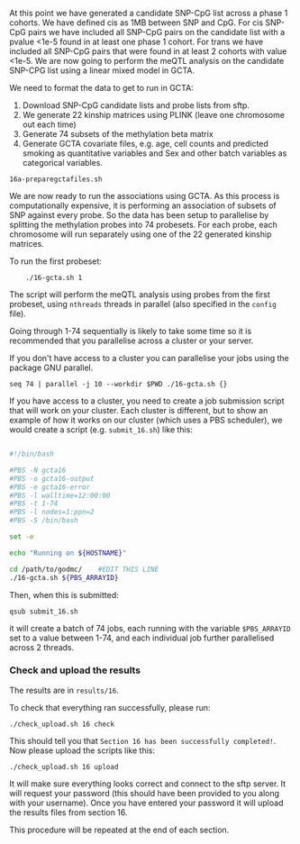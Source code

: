 At this point we have generated a candidate SNP-CpG list across a phase 1 cohorts. We have defined cis as 1MB between SNP and CpG. For cis SNP-CpG pairs we have included all SNP-CpG pairs on the candidate list with a pvalue <1e-5 found in at least one phase 1 cohort. For trans we have included all SNP-CpG pairs that were found in at least 2 cohorts with value <1e-5.
We are now going to perform the meQTL analysis on the candidate SNP-CPG list using a linear mixed model in GCTA.

We need to format the data to get to run in GCTA:

1. Download SNP-CpG candidate lists and probe lists from sftp. 
2. We generate 22 kinship matrices using PLINK (leave one chromosome out each time)
3. Generate 74 subsets of the methylation beta matrix
4. Generate GCTA covariate files, e.g. age, cell counts and predicted smoking as quantitative variables and Sex and other batch variables as categorical variables.



```
16a-preparegctafiles.sh
```

We are now ready to run the associations using GCTA. As this process is computationally expensive, it is performing an association of subsets of SNP against every probe. So the data has been setup to parallelise by splitting the methylation probes into 74 probesets. For each probe, each chromosome will run separately using one of the 22 generated kinship matrices.

To run the first probeset:
```
    ./16-gcta.sh 1
```
The script will perform the meQTL analysis using probes from the first probeset, using `nthreads` threads in parallel (also specified in the `config` file). 

Going through 1-74 sequentially is likely to take some time so it is recommended that you parallelise across a cluster or your server. 

If you don't have access to a cluster you can parallelise your jobs using the package GNU parallel.
```
seq 74 | parallel -j 10 --workdir $PWD ./16-gcta.sh {}
```

If you have access to a cluster, you need to create a job submission script that will work on your cluster. Each cluster is different, but to show an example of how it works on our cluster (which uses a PBS scheduler), we would create a script (e.g. `submit_16.sh`) like this:


```bash

#!/bin/bash

#PBS -N gcta16
#PBS -o gcta16-output
#PBS -e gcta16-error
#PBS -l walltime=12:00:00
#PBS -t 1-74
#PBS -l nodes=1:ppn=2
#PBS -S /bin/bash

set -e

echo "Running on ${HOSTNAME}"

cd /path/to/godmc/    #EDIT THIS LINE
./16-gcta.sh ${PBS_ARRAYID}

```

Then, when this is submitted:

    qsub submit_16.sh

it will create a batch of 74 jobs, each running with the variable `$PBS_ARRAYID` set to a value between 1-74, and each individual job further parallelised across 2 threads. 

### Check and upload the results

The results are in `results/16`.

To check that everything ran successfully, please run:

```
./check_upload.sh 16 check
```

This should tell you that `Section 16 has been successfully completed!`. Now please upload the scripts like this:

```
./check_upload.sh 16 upload
```

It will make sure everything looks correct and connect to the sftp server. It will request your password (this should have been provided to you along with your username). Once you have entered your password it will upload the results files from section 16.

This procedure will be repeated at the end of each section.